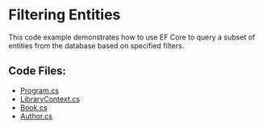 # Filtering Entities

This code example demonstrates how to use EF Core to query a subset of entities from the database based on specified filters.

## Code Files:
- [Program.cs](Program.cs)
- [LibraryContext.cs](../../shared/LibraryContext.cs)
- [Book.cs](../../shared/Book.cs)
- [Author.cs](../../shared/Author.cs)